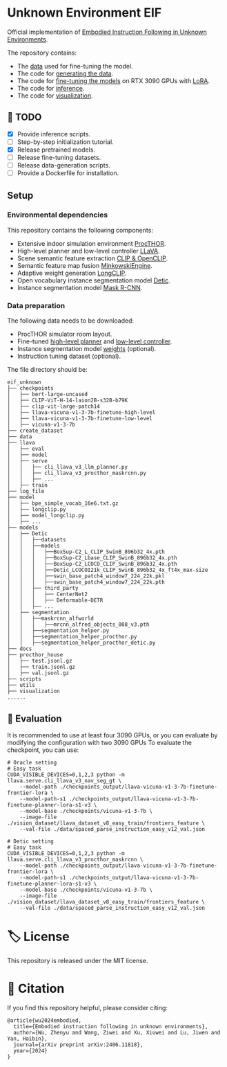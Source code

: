 # Unknown Environment EIF
Official implementation of [Embodied Instruction Following in Unknown Environments](https://arxiv.org/abs/2406.11818).

The repository contains:
- The [data](#data-release) used for fine-tuning the model.
- The code for [generating the data](#data-generation-process).
- The code for [fine-tuning the models](#fine-tuning) on RTX 3090 GPUs with [LoRA](https://github.com/microsoft/LoRA).
- The code for [inference](#Running-the-inference).
- The code for [visualization](#visualization).

## 📝 TODO
- [x] Provide inference scripts.
- [ ] Step-by-step initialization tutorial.
- [x] Release pretrained models.
- [ ] Release fine-tuning datasets.
- [ ] Release data-generation scripts.
- [ ] Provide a Dockerfile for installation.

## Setup

### Environmental dependencies
This repository contains the following components:
- Extensive indoor simulation environment [ProcTHOR](https://github.com/allenai/procthor).
- High-level planner and low-level controller [LLaVA](https://github.com/haotian-liu/LLaVA).
- Scene semantic feature extraction [CLIP & OpenCLIP](https://github.com/openai/CLIP).
- Semantic feature map fusion [MinkowskiEngine](https://github.com/NVIDIA/MinkowskiEngine).
- Adaptive weight generation [LongCLIP](https://github.com/beichenzbc/Long-CLIP).
- Open vocabulary instance segmentation model [Detic](https://github.com/facebookresearch/Detic).
- Instance segmentation model [Mask R-CNN](https://github.com/soyeonm/FILM/tree/public/models/segmentation).

### Data preparation
The following data needs to be downloaded:
- ProcTHOR simulator room layout.
- Fine-tuned [high-level planner](https://huggingface.co/Gary3410/eif_unknown/tree/main/llava-vicuna-v1-3-7b-finetune-planner-lora-high-level-planner) and [low-level controller](https://huggingface.co/Gary3410/eif_unknown/tree/main/llava-vicuna-v1-3-7b-finetune-frontier-lora-low-level-controller).
- Instance segmentation model [weights](https://huggingface.co/Gary3410/eif_unknown/tree/main/Detic_LI_CLIP_SwinB_896b32_4x_ft4x_max-size_procthor) (optional).
- Instruction tuning dataset (optional).

The file directory should be:

```
eif_unknown
├── checkpoints
│   ├── bert-large-uncased
│   ├── CLIP-ViT-H-14-laion2B-s32B-b79K
│   ├── clip-vit-large-patch14
│   ├── llava-vicuna-v1-3-7b-finetune-high-level
│   ├── llava-vicuna-v1-3-7b-finetune-low-level
│   ├── vicuna-v1-3-7b
├── create_dataset
├── data
├── llava
│   ├── eval
│   ├── model
│   ├── serve
│   │   ├── cli_llava_v3_llm_planner.py
│   │   ├── cli_llava_v3_procthor_maskrcnn.py
│   │   ├── ...
│   ├── train
├── log_file
├── model
│   ├── bpe_simple_vocab_16e6.txt.gz
│   ├── longclip.py
│   ├── model_longclip.py
│   ├── ...
├── models
│   ├── Detic
│   │   ├──datasets
│   │   ├──models
│   │   │   ├──BoxSup-C2_L_CLIP_SwinB_896b32_4x.pth
│   │   │   ├──BoxSup-C2_Lbase_CLIP_SwinB_896b32_4x.pth
│   │   │   ├──BoxSup-C2_LCOCO_CLIP_SwinB_896b32_4x.pth
│   │   │   ├──Detic_LCOCOI21k_CLIP_SwinB_896b32_4x_ft4x_max-size
│   │   │   ├──swin_base_patch4_window7_224_22k.pkl
│   │   │   ├──swin_base_patch4_window7_224_22k.pth
│   │   ├── third_party
│   │   │   ├── CenterNet2
│   │   │   ├── Deformable-DETR
│   │   ├── ...
│   ├── segmentation
│   │   ├──maskrcnn_alfworld
│   │   │   ├──mrcnn_alfred_objects_008_v3.pth
│   │   ├──segmentation_helper.py
│   │   ├──segmentation_helper_procthor.py
│   │   ├──segmentation_helper_procthor_detic.py
├── docs
├── procthor_house
│   ├── test.jsonl.gz
│   ├── train.jsonl.gz
│   ├── val.jsonl.gz
├── scripts
├── utils
├── visualization
......
```

## 🧪 Evaluation
It is recommended to use at least four 3090 GPUs, or you can evaluate by modifying the configuration with two 3090 GPUs
To evaluate the checkpoint, you can use:

```
# Oracle setting
# Easy task
CUDA_VISIBLE_DEVICES=0,1,2,3 python -m llava.serve.cli_llava_v3_nav_seg_gt \
    --model-path ./checkpoints_output/llava-vicuna-v1-3-7b-finetune-frontier-lora \
    --model-path-s1 ./checkpoints_output/llava-vicuna-v1-3-7b-finetune-planner-lora-s1-v3 \
    --model-base ./checkpoints/vicuna-v1-3-7b \
    --image-file ./vision_dataset/llava_dataset_v8_easy_train/frontiers_feature \
    --val-file ./data/spaced_parse_instruction_easy_v12_val.json
```
```
# Detic setting
# Easy task
CUDA_VISIBLE_DEVICES=0,1,2,3 python -m llava.serve.cli_llava_v3_procthor_maskrcnn \
    --model-path ./checkpoints_output/llava-vicuna-v1-3-7b-finetune-frontier-lora \
    --model-path-s1 ./checkpoints_output/llava-vicuna-v1-3-7b-finetune-planner-lora-s1-v3 \
    --model-base ./checkpoints/vicuna-v1-3-7b \
    --image-file ./vision_dataset/llava_dataset_v8_easy_train/frontiers_feature \
    --val-file ./data/spaced_parse_instruction_easy_v12_val.json
```

# 🏷️ License
This repository is released under the MIT license.

# 🥰 Citation
If you find this repository helpful, please consider citing:

```
@article{wu2024embodied,
  title={Embodied instruction following in unknown environments},
  author={Wu, Zhenyu and Wang, Ziwei and Xu, Xiuwei and Lu, Jiwen and Yan, Haibin},
  journal={arXiv preprint arXiv:2406.11818},
  year={2024}
}
```
